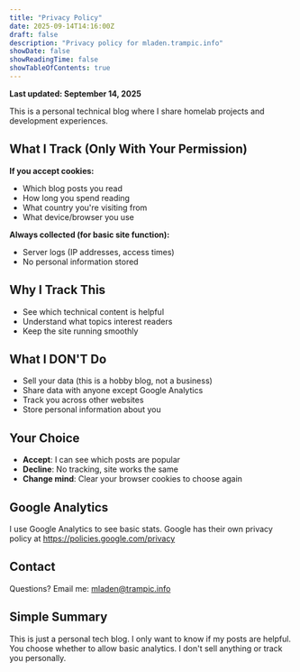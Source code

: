 ```yaml
---
title: "Privacy Policy"
date: 2025-09-14T14:16:00Z
draft: false
description: "Privacy policy for mladen.trampic.info"
showDate: false
showReadingTime: false
showTableOfContents: true
---
```


**Last updated: September 14, 2025**

This is a personal technical blog where I share homelab projects and development experiences.

## What I Track (Only With Your Permission)

**If you accept cookies:**
- Which blog posts you read
- How long you spend reading
- What country you're visiting from
- What device/browser you use

**Always collected (for basic site function):**
- Server logs (IP addresses, access times)
- No personal information stored

## Why I Track This

- See which technical content is helpful
- Understand what topics interest readers
- Keep the site running smoothly

## What I DON'T Do

- Sell your data (this is a hobby blog, not a business)
- Share data with anyone except Google Analytics
- Track you across other websites
- Store personal information about you

## Your Choice

- **Accept**: I can see which posts are popular
- **Decline**: No tracking, site works the same
- **Change mind**: Clear your browser cookies to choose again

## Google Analytics

I use Google Analytics to see basic stats. Google has their own privacy policy at https://policies.google.com/privacy

## Contact

Questions? Email me: mladen@trampic.info

## Simple Summary

This is just a personal tech blog. I only want to know if my posts are helpful. You choose whether to allow basic analytics. I don't sell anything or track you personally.
